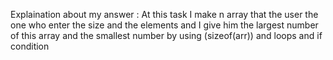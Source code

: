 Explaination about my answer :
At this task I make n array that the user the one who enter the size and the elements and I give him the largest number of this array and the smallest number by using (sizeof(arr)) and loops and if condition  
